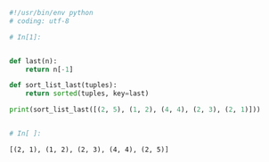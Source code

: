 ```python
#!/usr/bin/env python
# coding: utf-8

# In[1]:


def last(n): 
    return n[-1]

def sort_list_last(tuples):
    return sorted(tuples, key=last)

print(sort_list_last([(2, 5), (1, 2), (4, 4), (2, 3), (2, 1)]))


# In[ ]:

```

    [(2, 1), (1, 2), (2, 3), (4, 4), (2, 5)]
    


```python

```
